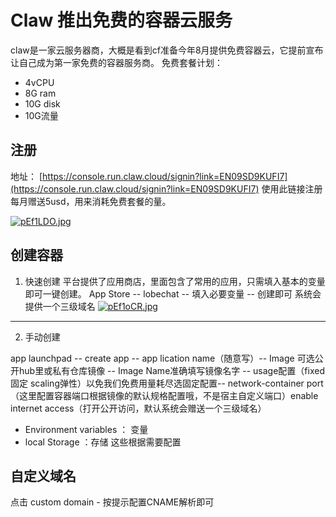 # Claw 推出免费的容器云服务
claw是一家云服务器商，大概是看到cf准备今年8月提供免费容器云，它提前宣布让自己成为第一家免费的容器服务商。
免费套餐计划：
- 4vCPU
- 8G ram
- 10G disk
- 10G流量
## 注册

地址： [https://console.run.claw.cloud/signin?link=EN09SD9KUFI7](https://console.run.claw.cloud/signin?link=EN09SD9KUFI7)
使用此链接注册每月赠送5usd，用来消耗免费套餐的量。

[![pEf1LDO.jpg](https://s21.ax1x.com/2025/04/15/pEf1LDO.jpg)](https://imgse.com/i/pEf1LDO)

## 创建容器

1. 快速创建
平台提供了应用商店，里面包含了常用的应用，只需填入基本的变量即可一键创建。
App Store -- lobechat -- 填入必要变量 -- 创建即可 
系统会提供一个三级域名
[![pEf1oCR.jpg](https://s21.ax1x.com/2025/04/15/pEf1oCR.jpg)](https://imgse.com/i/pEf1oCR)

---
2. 手动创建

app launchpad -- create app -- app lication name（随意写）-- Image 可选公开hub里或私有仓库镜像 --  Image Name准确填写镜像名字 -- usage配置（fixed固定 scaling弹性）以免我们免费用量耗尽选固定配置-- network-container port（这里配置容器端口根据镜像的默认规格配置哦，不是宿主自定义端口）enable internet access（打开公开访问，默认系统会赠送一个三级域名）
- Environment variables ： 变量
- local Storage ：存储
这些根据需要配置

## 自定义域名

点击 custom domain - 按提示配置CNAME解析即可